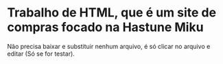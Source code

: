 # Trabalho de HTML, que é um site de compras focado na Hastune Miku

Não precisa baixar e substituir nenhum arquivo, é só clicar no arquivo e editar (Só se for testar).
